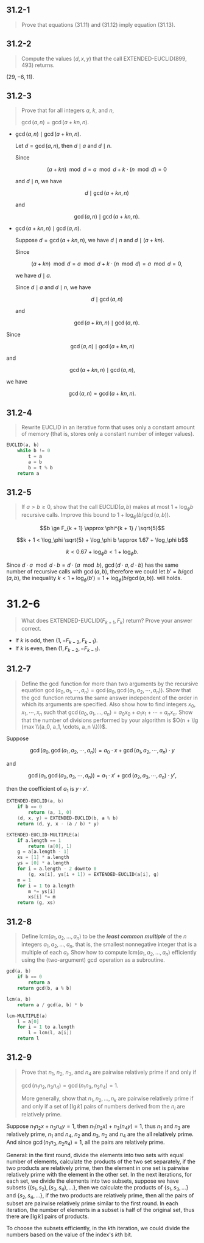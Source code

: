 ## 31.2-1

> Prove that equations $\text{(31.11)}$ and $\text{(31.12)}$ imply equation $\text{(31.13)}$.

## 31.2-2

 > Compute the values $(d, x, y)$ that the call $\text{EXTENDED-EUCLID}(899, 493)$ returns.

$(29, -6, 11)$.

## 31.2-3

> Prove that for all integers $a$, $k$, and $n$,
>
> $\gcd(a, n) = \gcd(a + kn, n)$.

- $\gcd(a, n) \mid \gcd(a + kn, n)$.

    Let $d = \gcd(a, n)$, then $d \mid a$ and $d \mid n$.
    
    Since
    
    $$(a + kn) \mod d = a \mod d + k \cdot (n \mod d) = 0$$
    
    and $d \mid n$, we have
    
    $$d \mid \gcd(a + kn, n)$$
    
    and
    
    $$\gcd(a, n) \mid \gcd(a + kn, n).$$

- $\gcd(a + kn, n) \mid \gcd(a, n)$.

    Suppose $d = \gcd(a + kn, n)$, we have $d \mid n$ and $d \mid (a + kn)$.

    Since
    
    $$(a + kn) \mod d = a \mod d + k \cdot (n \mod d) = a \mod d = 0,$$
    
    we have $d \mid a$.
    
    Since $d \mid a$ and $d \mid n$, we have 
    
    $$d \mid \gcd(a, n)$$
    
    and
    
    $$\gcd(a + kn, n) \mid \gcd(a, n).$$

Since

$$\gcd(a, n) \mid \gcd(a + kn, n)$$

and

$$\gcd(a + kn, n) \mid \gcd(a, n),$$

we have

$$\gcd(a, n) = \gcd(a + kn, n).$$

## 31.2-4

> Rewrite $\text{EUCLID}$ in an iterative form that uses only a constant amount of memory (that is, stores only a constant number of integer values).

```cpp
EUCLID(a, b)
    while b != 0
        t = a
        a = b
        b = t % b
    return a
```

## 31.2-5

> If $a > b \ge 0$, show that the call EUCLID$(a, b)$ makes at most $1 + \log_\phi b$ recursive calls. Improve this bound to $1 + \log_\phi(b / \gcd(a, b))$.

$$b \ge F_{k + 1} \approx \phi^{k + 1} / \sqrt{5}$$

$$k + 1 < \log_\phi \sqrt{5} + \log_\phi b \approx 1.67 + \log_\phi b$$

$$k < 0.67 + \log_\phi b < 1 + \log_\phi b.$$

Since $d \cdot a \mod d \cdot b = d \cdot (a \mod b)$, $\gcd(d \cdot a, d \cdot b)$ has the same number of recursive calls with $\gcd(a, b)$, therefore we could let $b' = b / \gcd(a, b)$, the inequality $k < 1 + \log_\phi(b') = 1 + \log_\phi(b / \gcd(a, b))$. will holds.

# 31.2-6

> What does $\text{EXTENDED-EUCLID}(F_{k + 1}, F_k)$ return? Prove your answer correct.

- If $k$ is odd, then $(1, -F_{k-2}, F_{k - 1})$.
- If $k$ is even, then $(1, F_{k-2}, -F_{k - 1})$.

## 31.2-7

> Define the $\gcd$ function for more than two arguments by the recursive equation $\gcd(a_0, a_1, \cdots, a_n) = \gcd(a_0, \gcd(a_1, a_2, \cdots, a_n))$. Show that the $\gcd$ function returns the same answer independent of the order in which its arguments are specified. Also show how to find integers $x_0, x_1, \cdots, x_n$ such that $\gcd(a_0, a_1, \ldots, a_n) = a_0 x_0 + a_1 x_1 + \cdots + a_n x_n$. Show that the number of divisions performed by your algorithm is $O(n + \lg (max \\{a_0, a_1, \cdots, a_n \\}))$.

Suppose

$$\gcd(a_0, \gcd(a_1, a_2, \cdots, a_n)) = a_0 \cdot x + \gcd(a_1, a_2, \cdots, a_n) \cdot y$$

and

$$\gcd(a_1, \gcd(a_2, a_3, \cdots, a_n)) = a_1 \cdot x' + \gcd(a_2, a_3, \cdots, a_n) \cdot y',$$

then the coefficient of $a_1$ is $y \cdot x'$.

```cpp
EXTENDED-EUCLID(a, b)
    if b == 0
        return (a, 1, 0)
    (d, x, y) = EXTENDED-EUCLID(b, a % b)
    return (d, y, x - (a / b) * y)
```

```cpp
EXTENDED-EUCLID-MULTIPLE(a)
    if a.length == 1
        return (a[0], 1)
    g = a[a.length - 1]
    xs = [1] * a.length
    ys = [0] * a.length
    for i = a.length - 2 downto 0
        (g, xs[i], ys[i + 1]) = EXTENDED-EUCLID(a[i], g)
    m = 1
    for i = 1 to a.length
        m *= ys[i]
        xs[i] *= m
    return (g, xs)
```

## 31.2-8

> Define $\text{lcm}(a_1, a_2, \ldots, a_n)$ to be the ***least common multiple*** of the $n$ integers $a_1, a_2, \ldots, a_n$, that is, the smallest nonnegative integer that is a multiple of each $a_i$. Show how to compute $\text{lcm}(a_1, a_2, \ldots, a_n)$ efficiently using the (two-argument) $\gcd$ operation as a subroutine.

```cpp
gcd(a, b)
    if b == 0
        return a
    return gcd(b, a % b)
```

```cpp
lcm(a, b)
    return a / gcd(a, b) * b
```

```cpp
lcm-MULTIPLE(a)
    l = a[0]
    for i = 1 to a.length
        l = lcm(l, a[i])
    return l
```

## 31.2-9

> Prove that $n_1$, $n_2$, $n_3$, and $n_4$ are pairwise relatively prime if and only if
> 
> $\gcd(n_1n_2,n_3n_4) = \gcd(n_1n_3, n_2n_4) = 1.$
>
> More generally, show that $n_1, n_2, \ldots, n_k$ are pairwise relatively prime if and only if a set of $\lceil \lg k \rceil$ pairs of numbers derived from the $n_i$ are relatively prime.

Suppose $n_1n_2 x + n_3n_4 y = 1$, then $n_1(n_2 x) + n_3(n_4 y) = 1$, thus $n_1$ and $n_3$ are relatively prime, $n_1$ and $n_4$, $n_2$ and $n_3$, $n_2$ and $n_4$ are the all relatively prime. And since $\gcd(n_1n_3, n_2n_4) = 1$, all the pairs are relatively prime.

General: in the first round, divide the elements into two sets with equal number of elements, calculate the products of the two set separately, if the two products are relatively prime, then the element in one set is pairwise relatively prime with the element in the other set. In the next iterations, for each set, we divide the elements into two subsets, suppose we have subsets $\{ (s_1, s_2), (s_3, s_4), \ldots \}$, then we calculate the products of $\{ s_1, s_3, \ldots \}$ and $\{ s_2, s_4, \ldots \}$, if the two products are relatively prime, then all the pairs of subset are pairwise relatively prime similar to the first round. In each iteration, the number of elements in a subset is half of the original set, thus there are $\lceil \lg k \rceil$ pairs of products.

To choose the subsets efficiently, in the $k$th iteration, we could divide the numbers based on the value of the index's $k$th bit.
